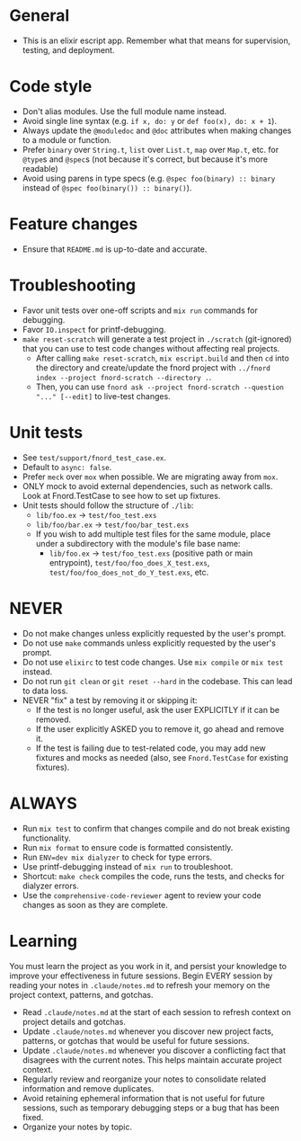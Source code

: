 # General
- This is an elixir escript app. Remember what that means for supervision, testing, and deployment.

# Code style
- Don't alias modules. Use the full module name instead.
- Avoid single line syntax (e.g. `if x, do: y` or `def foo(x), do: x + 1`).
- Always update the `@moduledoc` and `@doc` attributes when making changes to a module or function.
- Prefer `binary` over `String.t`, `list` over `List.t`, `map` over `Map.t`, etc. for `@type`s and `@spec`s (not because it's correct, but because it's more readable)
- Avoid using parens in type specs (e.g. `@spec foo(binary) :: binary` instead of `@spec foo(binary()) :: binary()`).

# Feature changes
- Ensure that `README.md` is up-to-date and accurate.

# Troubleshooting
- Favor unit tests over one-off scripts and `mix run` commands for debugging.
- Favor `IO.inspect` for printf-debugging.
- `make reset-scratch` will generate a test project in `./scratch` (git-ignored) that you can use to test code changes without affecting real projects.
  - After calling `make reset-scratch`, `mix escript.build` and then `cd` into the directory and create/update the fnord project with `../fnord index --project fnord-scratch --directory .`.
  - Then, you can use `fnord ask --project fnord-scratch --question "..." [--edit]` to live-test changes.

# Unit tests
- See `test/support/fnord_test_case.ex`.
- Default to `async: false`.
- Prefer `meck` over `mox` when possible. We are migrating away from `mox`.
- ONLY mock to avoid external dependencies, such as network calls. Look at Fnord.TestCase to see how to set up fixtures.
- Unit tests should follow the structure of `./lib`:
  - `lib/foo.ex` -> `test/foo_test.exs`
  - `lib/foo/bar.ex` -> `test/foo/bar_test.exs`
  - If you wish to add multiple test files for the same module, place under a subdirectory with the module's file base name:
    - `lib/foo.ex` -> `test/foo_test.exs` (positive path or main entrypoint), `test/foo/foo_does_X_test.exs`, `test/foo/foo_does_not_do_Y_test.exs`, etc.

# NEVER
- Do not make changes unless explicitly requested by the user's prompt.
- Do not use `make` commands unless explicitly requested by the user's prompt.
- Do not use `elixirc` to test code changes. Use `mix compile` or `mix test` instead.
- Do not run `git clean` or `git reset --hard` in the codebase. This can lead to data loss.
- NEVER "fix" a test by removing it or skipping it:
  - If the test is no longer useful, ask the user EXPLICITLY if it can be removed.
  - If the user explicitly ASKED you to remove it, go ahead and remove it.
  - If the test is failing due to test-related code, you may add new fixtures and mocks as needed (also, see `Fnord.TestCase` for existing fixtures).

# ALWAYS
- Run `mix test` to confirm that changes compile and do not break existing functionality.
- Run `mix format` to ensure code is formatted consistently.
- Run `ENV=dev mix dialyzer` to check for type errors.
- Use printf-debugging instead of `mix run` to troubleshoot.
- Shortcut: `make check` compiles the code, runs the tests, and checks for dialyzer errors.
- Use the `comprehensive-code-reviewer` agent to review your code changes as soon as they are complete.

# Learning
You must learn the project as you work in it, and persist your knowledge to improve your effectiveness in future sessions.
Begin EVERY session by reading your notes in `.claude/notes.md` to refresh your memory on the project context, patterns, and gotchas.
- Read `.claude/notes.md` at the start of each session to refresh context on project details and gotchas.
- Update `.claude/notes.md` whenever you discover new project facts, patterns, or gotchas that would be useful for future sessions.
- Update `.claude/notes.md` whenever you discover a conflicting fact that disagrees with the current notes. This helps maintain accurate project context.
- Regularly review and reorganize your notes to consolidate related information and remove duplicates.
- Avoid retaining ephemeral information that is not useful for future sessions, such as temporary debugging steps or a bug that has been fixed.
- Organize your notes by topic.
